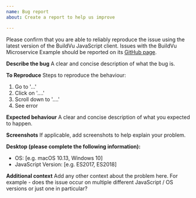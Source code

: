 ```yaml
---
name: Bug report
about: Create a report to help us improve

---
```


Please confirm that you are able to reliably reproduce the issue using the latest version of the BuildVu JavaScript client. Issues with the BuildVu Microservice Example should be reported on its [GitHub page](https://github.com/idrsolutions/buildvu-microservice-example/issues).

**Describe the bug**
A clear and concise description of what the bug is.

**To Reproduce**
Steps to reproduce the behaviour:
1. Go to '...'
2. Click on '....'
3. Scroll down to '....'
4. See error

**Expected behaviour**
A clear and concise description of what you expected to happen.

**Screenshots**
If applicable, add screenshots to help explain your problem.

**Desktop (please complete the following information):**
 - OS: [e.g. macOS 10.13, Windows 10]
 - JavaScript Version: [e.g. ES2017, ES2018]

**Additional context**
Add any other context about the problem here.
For example - does the issue occur on multiple different JavaScript / OS versions or just one in particular?
